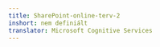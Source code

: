 ```yaml
---
title: SharePoint-online-terv-2
inshort: nem definiált
translator: Microsoft Cognitive Services
---
```




